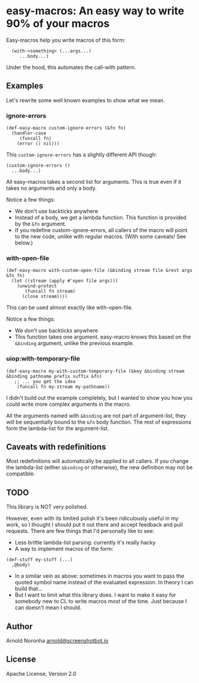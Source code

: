 
# easy-macros: An easy way to write 90% of your macros

Easy-macros help you write macros of this form:

```
  (with-<something> (...args...)
     ...body...)
```

Under the hood, this automates the call-with pattern.

## Examples

Let's rewrite some well known examples to show what we mean.

### ignore-errors

```
(def-easy-macro custom-ignore-errors (&fn fn)
  (handler-case
     (funcall fn)
    (error () nil)))
```

This `custom-ignore-errors` has a slightly different API though:

```
(custom-ignore-errors ()
  ...body...)
```

All easy-macros takes a second list for arguments. This is true even
if it takes no arguments and only a body.

Notice a few things:
* We don't use backticks anywhere
* Instead of a body, we get a lambda function. This function is provided by the `&fn` argument.
* If you redefine custom-ignore-errors, all callers of the macro will
  point to the new code, unlike with regular macros. (With some caveats! See below.)

### with-open-file

```
(def-easy-macro with-custom-open-file (&binding stream file &rest args &fn fn)
  (let ((stream (apply #'open file args)))
    (unwind-protect
       (funcall fn stream)
      (close stream))))
```

This can be used almost exactly like with-open-file.

Notice a few things:
* We don't use backticks anywhere
* This function takes one argument. easy-macro knows this based on the
  `&binding` argument, unlike the previous example.

### uiop:with-temporary-file

```
(def-easy-macro my-with-custom-temporary-file (&key &binding stream &binding pathname prefix suffix &fn)
   ;; ... you get the idea
    (funcall fn my-stream my-pathname))
```

I didn't build out the example completely, but I wanted to show you
how you could write more complex arguments in the macro.

All the arguments named with `&binding` are not part of argument-list,
they will be sequentially bound to the `&fn` body function. The rest
of expressions form the lambda-list for the argument-list.


## Caveats with redefinitions

Most redefinitions will automatically be applied to all callers. If
you change the lambda-list (either `&binding` or otherwise), the new
definition may not be compatible.

## TODO

This library is NOT very polished.

However, even with its limited polish it's been ridiculously useful in
my work, so I thought I should put it out there and accept feedback
and pull requests. There are few things that I'd personally like to see:

* Less brittle lambda-list parsing: currently it's really hacky
* A way to implement macros of the form:
```
(def-stuff my-stuff (...)
  ,@body)
```
* In a similar vein as above: sometimes in macros you want to pass the
  quoted symbol name instead of the evaluated expression. In theory I
  can build that...
* But I want to limit what this library does. I want to make it easy
  for somebody new to CL to write macros *most* of the time. Just
  because I can doesn't mean I should.

## Author

Arnold Noronha <arnold@screenshotbot.io>

## License

Apache License, Version 2.0
